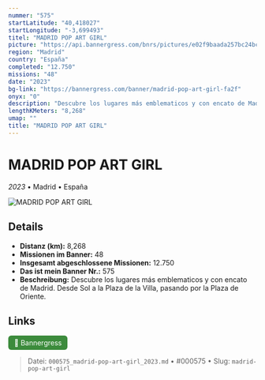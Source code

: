 ```yaml
---
nummer: "575"
startLatitude: "40,418027"
startLongitude: "-3,699493"
titel: "MADRID POP ART GIRL"
picture: "https://api.bannergress.com/bnrs/pictures/e02f9baada257bc24bc1e6614c1fb79f"
region: "Madrid"
country: "España"
completed: "12.750"
missions: "48"
date: "2023"
bg-link: "https://bannergress.com/banner/madrid-pop-art-girl-fa2f"
onyx: "0"
description: "Descubre los lugares más emblematicos y con encato de Madrid. Desde Sol a la Plaza de la Villa, pasando por la Plaza de Oriente."
lengthKMeters: "8,268"
umap: ""
title: "MADRID POP ART GIRL"
---
```

# MADRID POP ART GIRL

*2023* • Madrid • España

![MADRID POP ART GIRL](https://api.bannergress.com/bnrs/pictures/e02f9baada257bc24bc1e6614c1fb79f)

## Details
- **Distanz (km):** 8,268
- **Missionen im Banner:** 48
- **Insgesamt abgeschlossene Missionen:** 12.750
- **Das ist mein Banner Nr.:** 575
- **Beschreibung:** Descubre los lugares más emblematicos y con encato de Madrid. Desde Sol a la Plaza de la Villa, pasando por la Plaza de Oriente.


## Links
<div style="margin-top: 0.5em;">
<a href="https://bannergress.com/banner/madrid-pop-art-girl-fa2f" target="_blank" style="display:inline-block;margin-right:8px;padding:6px 12px;background-color:#3c8b3c;color:white;text-decoration:none;border-radius:6px;">🔗 Bannergress</a>

</div>


> Datei: `000575_madrid-pop-art-girl_2023.md` • #000575 • Slug: `madrid-pop-art-girl`
